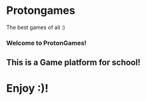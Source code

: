 # Protongames
The best games of all :)

### Welcome to ProtonGames!

## This is a Game platform for school! 
# Enjoy :)!

